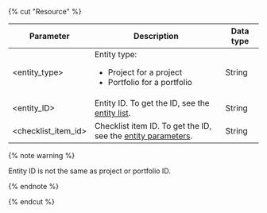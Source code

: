 {% cut "Resource" %}

| Parameter | Description | Data type |
-------- | -------- | ----------
| \<entity_type> | Entity type:<ul><li>Project for a project</li><li>Portfolio for a portfolio</li></ul> | String |
| \<entity_ID> | Entity ID. To get the ID, see the [entity list](../../../tracker/concepts/entities/search-entities.md). | String |
| \<checklist_item_id> | Сhecklist item ID. To get the ID, see the [entity parameters](../../../tracker/concepts/entities/get-entity.md). | String |

{% note warning %}

Entity ID is not the same as project or portfolio ID.

{% endnote %}

{% endcut %}
